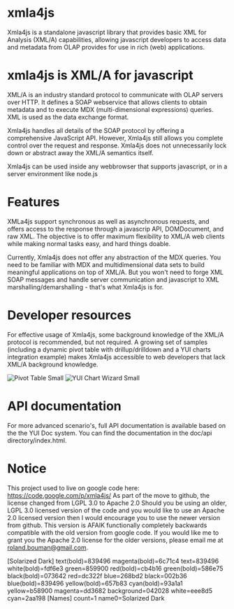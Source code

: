 xmla4js
=======

Xmla4js is a standalone javascript library that provides basic XML for Analysis (XML/A) capabilities, allowing javascript developers to access data and metadata from OLAP provides for use in rich (web) applications.

xmla4js is XML/A for javascript
===============================
XML/A is an industry standard protocol to communicate with OLAP servers over HTTP. It defines a SOAP webservice that allows clients to obtain metadata and to execute MDX (multi-dimensional expressions) queries. XML is used as the data exchange format.

Xmla4js handles all details of the SOAP protocol by offering a comprehensive JavaScript API. However, Xmla4js still allows you complete control over the request and response. Xmla4js does not unnecessarily lock down or abstract away the XML/A semantics itself.

Xmla4js can be used inside any webbrowser that supports javascript, or in a server environment like node.js

Features
========
XMLa4js support synchronous as well as asynchronous requests, and offers access to the response through a javascrip API, DOMDocument, and raw XML. The objective is to offer maximum flexibility to XML/A web clients while making normal tasks easy, and hard things doable.

Currently, Xmla4js does not offer any abstraction of the MDX queries. You need to be familiar with MDX and multidimensional data sets to build meaningful applications on top of XML/A. But you won't need to forge XML SOAP messages and handle server communication and javascript to XML marshalling/demarshalling - that's what Xmla4js is for.

Developer resources
===================
For effective usage of Xmla4js, some background knowledge of the XML/A protocol is recommended, but not required. A growing set of samples (including a dynamic pivot table with drillup/drilldown and a YUI charts integration example) makes Xmla4js accessible to web developers that lack XML/A background knowledge.

![Pivot Table Small](https://raw.github.com/latinojoel/xmla4js/master/samples/pivot-table-small.png)
![YUI Chart Wizard Small](https://raw.github.com/latinojoel/xmla4js/master/samples/yui-chart-wizard-small.png)

API documentation
=================
For more advanced scenario's, full API documentation is available based on the the YUI Doc system. You can find the documentation in the doc/api directory/index.html.

Notice
======
This project used to live on google code here: https://code.google.com/p/xmla4js/
As part of the move to github, the license changed from LGPL 3.0 to Apache 2.0
Should you be using an older, LGPL 3.0 licensed version of the code and you would like to use an Apache 2.0 licensed version then I would encourage you to use the newer version from github. This version is AFAIK functionally completely backwards compatible with the old version from google code. If you would like me to grant you the Apache 2.0  license for the older versions, please email me at roland.bouman@gmail.com.


<color>
[Solarized Dark]
text(bold)=839496
magenta(bold)=6c71c4
text=839496
white(bold)=fdf6e3
green=859900
red(bold)=cb4b16
green(bold)=586e75
black(bold)=073642
red=dc322f
blue=268bd2
black=002b36
blue(bold)=839496
yellow(bold)=657b83
cyan(bold)=93a1a1
yellow=b58900
magenta=dd3682
background=042028
white=eee8d5
cyan=2aa198
[Names]
count=1
name0=Solarized Dark
